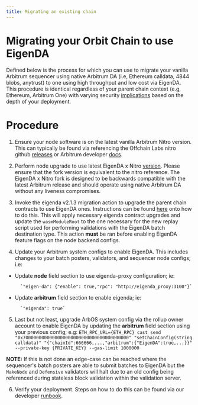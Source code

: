 ```yaml
---
title: Migrating an existing chain
---
```


# Migrating your Orbit Chain to use EigenDA

Defined below is the process for which you can use to migrate your vanilla Arbitrum sequencer using native Arbitrum DA (i.e, Ethereum calldata, 4844 blobs, anytrust) to one using high throughput and low cost via EigenDA. This procedure is identical regardless of your parent chain context (e.g, Ethereum, Arbitrum One) with varying security [implications](overview.md#eth-l2-vs-l3-deployments) based on the depth of your deployment.

# Procedure

1. Ensure your node software is on the latest vanilla Arbitrum Nitro version. This can typically be found via referencing the Offchain Labs nitro github [releases](https://github.com/OffchainLabs/nitro/releases) or Arbitrum developer [docs](https://docs.arbitrum.io/run-arbitrum-node/arbos-releases/overview).

2. Perform node upgrade to use latest EigenDA x Nitro [version](https://github.com/Layr-Labs/nitro/releases). Please ensure that the fork version is equivalent to the nitro reference. The EigenDA x Nitro fork is designed to be backwards compatible with the latest Arbitrum release and should operate using native Arbitrum DA without any liveness compromises.

3. Invoke the eigenda v2.1.3 migration action to upgrade the parent chain contracts to use EigenDA ones. Instructions can be found [here](https://github.com/Layr-Labs/orbit-actions/tree/63ba07bbaa849117d2074ccd3c90c2628c58b36d/scripts/foundry/contract-upgrades/eigenda-v2.1.3#readme) onto how to do this. This will apply necessary eigenda contract upgrades and update the `wasmModuleRoot` to the one necessary for the new replay script used for performing validations with the EigenDA batch destination type. This action **must** be ran before enabling EigenDA feature flags on the node backend configs.

4. Update your Arbitrum system configs to enable EigenDA. This includes changes to your batch posters, validators, and sequencer node configs; i.e:
- Update **node** field section to use eigenda-proxy configuration; ie:

        `"eigen-da": {"enable": true,"rpc": "http://eigenda_proxy:3100"}`

- Update **arbitrum** field section to enable eigenda; ie:

        `"eigenda": true`

5. Last but not least, upgrade ArbOS system config via the rollup owner account to enable EigenDA by updating the **arbitrum** field section using your previous config; e.g:
        ```
        ETH_RPC_URL={ETH_RPC} cast send "0x7000000000000000000000000000000000000000"
        "setChainConfig(string calldata)" "{"chainId":666666,...,"arbitrum":{"EigenDA":true,...}}"
        --private-key {PRIVATE_KEY} --gas-limit 1000000
        ``` 

**NOTE:** If this is not done an edge-case can be reached where the sequencer's batch posters are able to submit batches to EigenDA but the `MakeNode` and `Defensive` validators will halt due to an old config being referenced during stateless block validation within the validation server.

6. Verify your deployment. Steps on how to do this can be found via our developer [runbook](https://eigen-labs.notion.site/Developer-Runbook-12466062c1a7495ebc1d803169c37644?pvs=4).